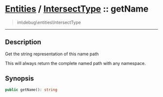 # [Entities](entities.md) / [IntersectType](entities-IntersectType.md) :: getName
 > im\debug\entities\IntersectType
____

## Description
Get the string representation of this name path

This will always return the complete named path
with any namespace.

## Synopsis
```php
public getName(): string
```
